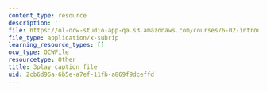 ```yaml
---
content_type: resource
description: ''
file: https://ol-ocw-studio-app-qa.s3.amazonaws.com/courses/6-02-introduction-to-eecs-ii-digital-communication-systems-fall-2012/2cb6d96a6b5ea7ef11fba869f9dceffd_y02p8znNAKk.srt
file_type: application/x-subrip
learning_resource_types: []
ocw_type: OCWFile
resourcetype: Other
title: 3play caption file
uid: 2cb6d96a-6b5e-a7ef-11fb-a869f9dceffd
---
```

